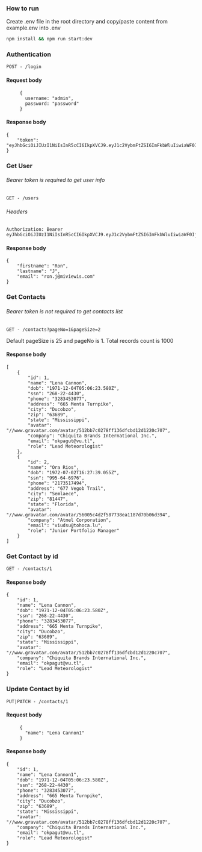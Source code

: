 ### How to run

Create .env file in the root directory and copy/paste content from example.env into .env 

```sh
npm install && npm run start:dev 
```

### Authentication

``POST - /login``

#### Request body
```
     { 
       username: "admin",
       password: "password"
     }
```
#### Response body

```
{
    "token": "eyJhbGciOiJIUzI1NiIsInR5cCI6IkpXVCJ9.eyJ1c2VybmFtZSI6ImFkbWluIiwiaWF0IjoxNjUwNzUxMDY0LCJleHAiOjE2NTA4Mzc0NjR9.eYA5ywFIIEpSoFY0Mb99W9Ibb7nfWnYyoXXoOs5UYCE"
}
```

### Get User 

###### Bearer token is required to get user info

``GET - /users``

###### Headers
``` 
Authorization: Bearer eyJhbGciOiJIUzI1NiIsInR5cCI6IkpXVCJ9.eyJ1c2VybmFtZSI6ImFkbWluIiwiaWF0IjoxNjUwNzUxMDY0LCJleHAiOjE2NTA4Mzc0NjR9.eYA5ywFIIEpSoFY0Mb99W9Ibb7nfWnYyoXXoOs5UYCE 
```

#### Response body

```
{
    "firstname": "Ron",
    "lastname": "J",
    "email": "ron.j@miviewis.com"
}
```

### Get Contacts 

###### Bearer token is not required to get contacts list

``GET - /contacts?pageNo=1&pageSize=2``

Default pageSize is 25 and pageNo is 1.
Total records count is 1000

#### Response body

```
[
    {
        "id": 1,
        "name": "Lena Cannon",
        "dob": "1971-12-04T05:06:23.580Z",
        "ssn": "268-22-4430",
        "phone": "3283453077",
        "address": "665 Menta Turnpike",
        "city": "Ducobzo",
        "zip": "63689",
        "state": "Mississippi",
        "avatar": "//www.gravatar.com/avatar/512bb7c0278ff136dfcbd12d1220c707",
        "company": "Chiquita Brands International Inc.",
        "email": "okpagut@vu.tl",
        "role": "Lead Meteorologist"
    },
    {
        "id": 2,
        "name": "Ora Rios",
        "dob": "1972-07-02T16:27:39.055Z",
        "ssn": "995-64-6976",
        "phone": "2173517494",
        "address": "677 Vegob Trail",
        "city": "Semlaece",
        "zip": "81447",
        "state": "Florida",
        "avatar": "//www.gravatar.com/avatar/56005c4d2f587738ea1187d70b06d394",
        "company": "Atmel Corporation",
        "email": "viudsu@tohoca.lu",
        "role": "Junior Portfolio Manager"
    }
]
```

### Get Contact by id

``GET - /contacts/1`` 

#### Response body

```
{
    "id": 1,
    "name": "Lena Cannon",
    "dob": "1971-12-04T05:06:23.580Z",
    "ssn": "268-22-4430",
    "phone": "3283453077",
    "address": "665 Menta Turnpike",
    "city": "Ducobzo",
    "zip": "63689",
    "state": "Mississippi",
    "avatar": "//www.gravatar.com/avatar/512bb7c0278ff136dfcbd12d1220c707",
    "company": "Chiquita Brands International Inc.",
    "email": "okpagut@vu.tl",
    "role": "Lead Meteorologist"
}
```

### Update Contact by id

``PUT|PATCH - /contacts/1`` 


#### Request body
```
     { 
       "name": "Lena Cannon1"
     }
```

#### Response body

```
{
    "id": 1,
    "name": "Lena Cannon1",
    "dob": "1971-12-04T05:06:23.580Z",
    "ssn": "268-22-4430",
    "phone": "3283453077",
    "address": "665 Menta Turnpike",
    "city": "Ducobzo",
    "zip": "63689",
    "state": "Mississippi",
    "avatar": "//www.gravatar.com/avatar/512bb7c0278ff136dfcbd12d1220c707",
    "company": "Chiquita Brands International Inc.",
    "email": "okpagut@vu.tl",
    "role": "Lead Meteorologist"
}
```
